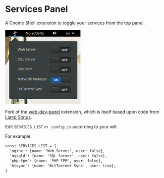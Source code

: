 # Services Panel
A Gnome Shell extension to toggle your services from the top panel.

![Image of Services Panel](img/screenshot.png)

Fork of the [web-dev-panel](https://github.com/mediadoneright/web-dev-panel) extension, which is itself based upon code from [Lamp Status](https://extensions.gnome.org/extension/990/lamp-status/).

Edit `SERVICES_LIST` in `_config.js` according to your will.

For example:

```
const SERVICES_LIST = {
  'nginx': {name: 'Web Server', user: false},
  'mysqld': {name: 'SQL Server', user: false},
  'php-fpm': {name: 'PHP FPM', user: false},
  'btsync': {name: 'BitTorrent Sync', user: true},
}
```

